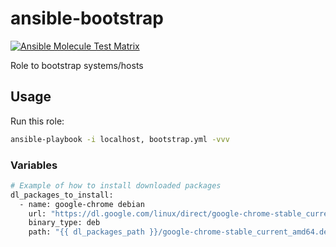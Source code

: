 # ansible-bootstrap

[![Ansible Molecule Test Matrix](https://github.com/nfaction/ansible-bootstrap/actions/workflows/molecule.yml/badge.svg)](https://github.com/nfaction/ansible-bootstrap/actions/workflows/molecule.yml)

Role to bootstrap systems/hosts

## Usage

Run this role:

``` bash
ansible-playbook -i localhost, bootstrap.yml -vvv
```

### Variables

``` bash
# Example of how to install downloaded packages
dl_packages_to_install:
  - name: google-chrome debian
    url: "https://dl.google.com/linux/direct/google-chrome-stable_current_amd64.deb"
    binary_type: deb
    path: "{{ dl_packages_path }}/google-chrome-stable_current_amd64.deb"
```
